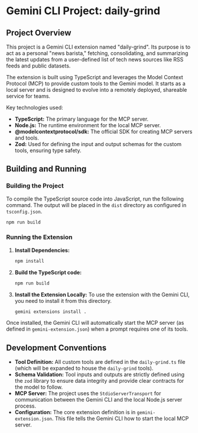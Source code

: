 # Gemini CLI Project: daily-grind

## Project Overview

This project is a Gemini CLI extension named "daily-grind". Its purpose is to act as a personal "news barista," fetching, consolidating, and summarizing the latest updates from a user-defined list of tech news sources like RSS feeds and public datasets.

The extension is built using TypeScript and leverages the Model Context Protocol (MCP) to provide custom tools to the Gemini model. It starts as a local server and is designed to evolve into a remotely deployed, shareable service for teams.

Key technologies used:
*   **TypeScript:** The primary language for the MCP server.
*   **Node.js:** The runtime environment for the local MCP server.
*   **@modelcontextprotocol/sdk:** The official SDK for creating MCP servers and tools.
*   **Zod:** Used for defining the input and output schemas for the custom tools, ensuring type safety.

## Building and Running

### Building the Project

To compile the TypeScript source code into JavaScript, run the following command. The output will be placed in the `dist` directory as configured in `tsconfig.json`.

```sh
npm run build
```

### Running the Extension

1.  **Install Dependencies:**
    ```sh
    npm install
    ```

2.  **Build the TypeScript code:**
    ```sh
    npm run build
    ```

3.  **Install the Extension Locally:**
    To use the extension with the Gemini CLI, you need to install it from this directory.

    ```sh
    gemini extensions install .
    ```

Once installed, the Gemini CLI will automatically start the MCP server (as defined in `gemini-extension.json`) when a prompt requires one of its tools.

## Development Conventions

*   **Tool Definition:** All custom tools are defined in the `daily-grind.ts` file (which will be expanded to house the `daily-grind` tools).
*   **Schema Validation:** Tool inputs and outputs are strictly defined using the `zod` library to ensure data integrity and provide clear contracts for the model to follow.
*   **MCP Server:** The project uses the `StdioServerTransport` for communication between the Gemini CLI and the local Node.js server process.
*   **Configuration:** The core extension definition is in `gemini-extension.json`. This file tells the Gemini CLI how to start the local MCP server.
